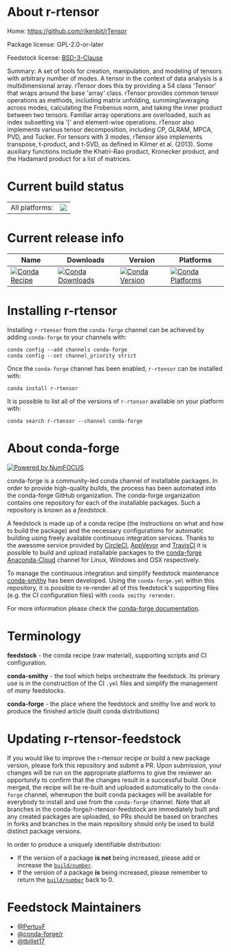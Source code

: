 About r-rtensor
===============

Home: https://github.com/rikenbit/rTensor

Package license: GPL-2.0-or-later

Feedstock license: [BSD-3-Clause](https://github.com/conda-forge/r-rtensor-feedstock/blob/master/LICENSE.txt)

Summary: A set of tools for creation, manipulation, and modeling of tensors with arbitrary number of modes. A tensor in the context of data analysis is a multidimensional array. rTensor does this by providing a S4 class 'Tensor' that wraps around the base 'array' class. rTensor provides common tensor operations as methods, including matrix unfolding, summing/averaging across modes, calculating the Frobenius norm, and taking the inner product between two tensors. Familiar array operations are overloaded, such as index subsetting via '[' and element-wise operations. rTensor also implements various tensor decomposition, including CP, GLRAM, MPCA, PVD, and Tucker. For tensors with 3 modes, rTensor also implements transpose, t-product, and t-SVD, as defined in Kilmer et al. (2013). Some auxiliary functions include the Khatri-Rao product, Kronecker product, and the Hadamard product for a list of matrices.

Current build status
====================


<table><tr><td>All platforms:</td>
    <td>
      <a href="https://dev.azure.com/conda-forge/feedstock-builds/_build/latest?definitionId=5222&branchName=master">
        <img src="https://dev.azure.com/conda-forge/feedstock-builds/_apis/build/status/r-rtensor-feedstock?branchName=master">
      </a>
    </td>
  </tr>
</table>

Current release info
====================

| Name | Downloads | Version | Platforms |
| --- | --- | --- | --- |
| [![Conda Recipe](https://img.shields.io/badge/recipe-r--rtensor-green.svg)](https://anaconda.org/conda-forge/r-rtensor) | [![Conda Downloads](https://img.shields.io/conda/dn/conda-forge/r-rtensor.svg)](https://anaconda.org/conda-forge/r-rtensor) | [![Conda Version](https://img.shields.io/conda/vn/conda-forge/r-rtensor.svg)](https://anaconda.org/conda-forge/r-rtensor) | [![Conda Platforms](https://img.shields.io/conda/pn/conda-forge/r-rtensor.svg)](https://anaconda.org/conda-forge/r-rtensor) |

Installing r-rtensor
====================

Installing `r-rtensor` from the `conda-forge` channel can be achieved by adding `conda-forge` to your channels with:

```
conda config --add channels conda-forge
conda config --set channel_priority strict
```

Once the `conda-forge` channel has been enabled, `r-rtensor` can be installed with:

```
conda install r-rtensor
```

It is possible to list all of the versions of `r-rtensor` available on your platform with:

```
conda search r-rtensor --channel conda-forge
```


About conda-forge
=================

[![Powered by
NumFOCUS](https://img.shields.io/badge/powered%20by-NumFOCUS-orange.svg?style=flat&colorA=E1523D&colorB=007D8A)](https://numfocus.org)

conda-forge is a community-led conda channel of installable packages.
In order to provide high-quality builds, the process has been automated into the
conda-forge GitHub organization. The conda-forge organization contains one repository
for each of the installable packages. Such a repository is known as a *feedstock*.

A feedstock is made up of a conda recipe (the instructions on what and how to build
the package) and the necessary configurations for automatic building using freely
available continuous integration services. Thanks to the awesome service provided by
[CircleCI](https://circleci.com/), [AppVeyor](https://www.appveyor.com/)
and [TravisCI](https://travis-ci.com/) it is possible to build and upload installable
packages to the [conda-forge](https://anaconda.org/conda-forge)
[Anaconda-Cloud](https://anaconda.org/) channel for Linux, Windows and OSX respectively.

To manage the continuous integration and simplify feedstock maintenance
[conda-smithy](https://github.com/conda-forge/conda-smithy) has been developed.
Using the ``conda-forge.yml`` within this repository, it is possible to re-render all of
this feedstock's supporting files (e.g. the CI configuration files) with ``conda smithy rerender``.

For more information please check the [conda-forge documentation](https://conda-forge.org/docs/).

Terminology
===========

**feedstock** - the conda recipe (raw material), supporting scripts and CI configuration.

**conda-smithy** - the tool which helps orchestrate the feedstock.
                   Its primary use is in the construction of the CI ``.yml`` files
                   and simplify the management of *many* feedstocks.

**conda-forge** - the place where the feedstock and smithy live and work to
                  produce the finished article (built conda distributions)


Updating r-rtensor-feedstock
============================

If you would like to improve the r-rtensor recipe or build a new
package version, please fork this repository and submit a PR. Upon submission,
your changes will be run on the appropriate platforms to give the reviewer an
opportunity to confirm that the changes result in a successful build. Once
merged, the recipe will be re-built and uploaded automatically to the
`conda-forge` channel, whereupon the built conda packages will be available for
everybody to install and use from the `conda-forge` channel.
Note that all branches in the conda-forge/r-rtensor-feedstock are
immediately built and any created packages are uploaded, so PRs should be based
on branches in forks and branches in the main repository should only be used to
build distinct package versions.

In order to produce a uniquely identifiable distribution:
 * If the version of a package **is not** being increased, please add or increase
   the [``build/number``](https://docs.conda.io/projects/conda-build/en/latest/resources/define-metadata.html#build-number-and-string).
 * If the version of a package **is** being increased, please remember to return
   the [``build/number``](https://docs.conda.io/projects/conda-build/en/latest/resources/define-metadata.html#build-number-and-string)
   back to 0.

Feedstock Maintainers
=====================

* [@PertuyF](https://github.com/PertuyF/)
* [@conda-forge/r](https://github.com/conda-forge/r/)
* [@tbillet17](https://github.com/tbillet17/)

